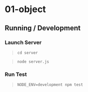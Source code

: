 01-object
=========

## Running / Development

### Launch Server

> `cd server`

> `node server.js`

### Run Test

> `NODE_ENV=development npm test`
